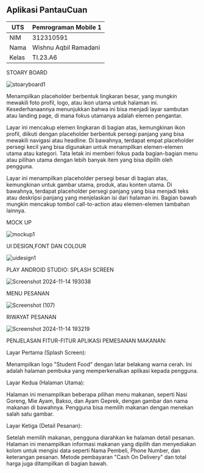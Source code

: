## Aplikasi PantauCuan 
| UTS  |  Pemrograman Mobile 1  
|-------|---------
| NIM   | 312310591
| Nama  | Wishnu Aqbil Ramadani
| Kelas | TI.23.A6

STOARY BOARD

![stoaryboard1](https://github.com/user-attachments/assets/eefb542f-48c5-4fce-94a8-07906a27d004)

Menampilkan placeholder berbentuk lingkaran besar, yang mungkin mewakili foto profil, logo, atau ikon utama untuk halaman ini.
Kesederhanaannya menunjukkan bahwa ini bisa menjadi layar sambutan atau landing page, di mana fokus utamanya adalah elemen pengantar.

Layar ini mencakup elemen lingkaran di bagian atas, kemungkinan ikon profil, diikuti dengan placeholder berbentuk persegi panjang yang bisa mewakili navigasi atau headline.
Di bawahnya, terdapat empat placeholder persegi kecil yang bisa digunakan untuk menampilkan elemen-elemen utama atau kategori. Tata letak ini memberi fokus pada bagian-bagian menu atau pilihan utama dengan lebih banyak item yang bisa dipilih oleh pengguna.

Layar ini menampilkan placeholder persegi besar di bagian atas, kemungkinan untuk gambar utama, produk, atau konten utama.
Di bawahnya, terdapat placeholder persegi panjang yang bisa menjadi teks atau deskripsi panjang yang menjelaskan isi dari halaman ini.
Bagian bawah mungkin mencakup tombol call-to-action atau elemen-elemen tambahan lainnya.

MOCK UP

![mockup1](https://github.com/user-attachments/assets/b85a1756-8916-4c8e-8489-a7132bf065c0)

UI DESIGN,FONT DAN COLOUR

![uidesign1](https://github.com/user-attachments/assets/88b4d5ad-78d0-4cee-a150-75605d88a75d)

PLAY ANDROID STUDIO:
SPLASH SCREEN

![Screenshot 2024-11-14 193038](https://github.com/user-attachments/assets/6a4a4a27-8196-4940-9f25-f0bef39db588)

MENU PESANAN

![Screenshot (107)](https://github.com/user-attachments/assets/414a63ea-49bb-47a1-9bd3-caa60f1fbf83)

RIWAYAT PESANAN

![Screenshot 2024-11-14 193219](https://github.com/user-attachments/assets/25e53947-46a7-464c-a8f7-ecd952d4ea01)

PENJELASAN FITUR-FITUR APLIKASI PEMESANAN MAKANAN:

Layar Pertama (Splash Screen):

Menampilkan logo "Student Food" dengan latar belakang warna cerah. Ini adalah halaman pembuka yang memperkenalkan aplikasi kepada pengguna.

Layar Kedua (Halaman Utama):

Halaman ini menampilkan beberapa pilihan menu makanan, seperti Nasi Goreng, Mie Ayam, Bakso, dan Ayam Geprek, dengan gambar dan nama makanan di bawahnya. Pengguna bisa memilih makanan dengan menekan salah satu gambar.

Layar Ketiga (Detail Pesanan):

Setelah memilih makanan, pengguna diarahkan ke halaman detail pesanan. Halaman ini menampilkan informasi makanan yang dipilih dan menyediakan kolom untuk mengisi data seperti Nama Pembeli, Phone Number, dan keterangan pesanan. Metode pembayaran "Cash On Delivery" dan total harga juga ditampilkan di bagian bawah.
